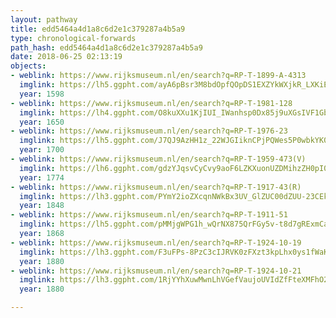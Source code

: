 ```yaml
---
layout: pathway
title: edd5464a4d1a8c6d2e1c379287a4b5a9
type: chronological-forwards
path_hash: edd5464a4d1a8c6d2e1c379287a4b5a9
date: 2018-06-25 02:13:19
objects:
- weblink: https://www.rijksmuseum.nl/en/search?q=RP-T-1899-A-4313
  imglink: https://lh5.ggpht.com/ayA6pBsr3M8bdOpfQOpDS1EXZYkWXjkR_LXKiE3pvC1P8QMxIObZxDiu0QEDeeKf37lLCLXIDtNwtgbMZJ8HuMmt5CQ=s200
  year: 1598
- weblink: https://www.rijksmuseum.nl/en/search?q=RP-T-1981-128
  imglink: https://lh4.ggpht.com/O8kuXXu1KjIUI_IWanhsp0Dx85j9uXGsIVF1Gbd5LGr7gy_Wlup0JvZUUez9jAsmwVPq1qs1WRz-VbEoL6gsv9q6kA=s200
  year: 1650
- weblink: https://www.rijksmuseum.nl/en/search?q=RP-T-1976-23
  imglink: https://lh5.ggpht.com/J7QJ9AzHH1z_22WJGIiknCPjPQWes5P0wbkYK0MKfrJOnnalixhvG97acFMdqkMCgl-CG6FtPY_I2DKBNwk5X17ePmY=s200
  year: 1700
- weblink: https://www.rijksmuseum.nl/en/search?q=RP-T-1959-473(V)
  imglink: https://lh6.ggpht.com/gdzYJqsvCyCvy9aoF6LZKXuonUZDMihzZH0pI09uqcr2RR13ekMpsnX0KFt4mWj_Om3tjXwbFNmGBaEd_WpKY3oK4BU=s200
  year: 1774
- weblink: https://www.rijksmuseum.nl/en/search?q=RP-T-1917-43(R)
  imglink: https://lh3.ggpht.com/PYmY2ioZXcqnNWkBx3UV_GlZUC00dZUU-23CEkdGWRBA6C_4YRoSafkjqyL2BSvc7WiOxzfduy_XOILRmgko-vVM1w=s200
  year: 1848
- weblink: https://www.rijksmuseum.nl/en/search?q=RP-T-1911-51
  imglink: https://lh5.ggpht.com/pMMjgWPG1h_wQrNX875QrFGy5v-t8d7gRExmCaetzbQ0hKb3jesXIbyuHq5gLsQjfpVYxcoadBacox-1aYbBY-ERJw=s200
  year: 1868
- weblink: https://www.rijksmuseum.nl/en/search?q=RP-T-1924-10-19
  imglink: https://lh3.ggpht.com/F3uFPs-8PzC3cIJRVK0zFXzt3kpLhx0ys1fWaKfc7Yn8UbhyQsfjypNZUtPA8XEVifpaSi4kjw4ieRTYiujKb-SsU51J=s200
  year: 1880
- weblink: https://www.rijksmuseum.nl/en/search?q=RP-T-1924-10-21
  imglink: https://lh3.ggpht.com/1RjYYhXuwMwnLhVGefVaujoUVIdZfFteXMFhO2TrATpI0c1sJ9sdpEwXOWHbNW5p1Fh3LcKArinudmul3E3aHQR4rqcD=s200
  year: 1880

---
```

